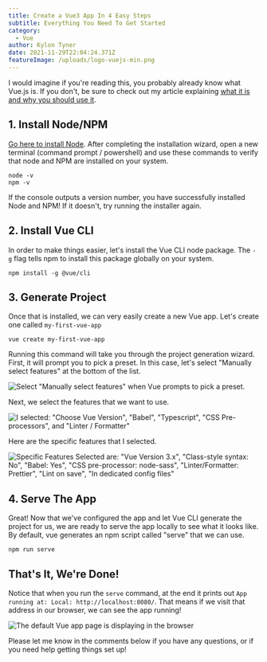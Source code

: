 ```yaml
---
title: Create a Vue3 App In 4 Easy Steps
subtitle: Everything You Need To Get Started
category:
  - Vue
author: Kylon Tyner
date: 2021-11-29T22:04:24.371Z
featureImage: /uploads/logo-vuejs-min.png
---
```

I would imagine if you're reading this, you probably already know what Vue.js is. If you don't, be sure to check out my article explaining [what it is and why you should use it](https://www.kylontyner.com/what-is-vue).

## 1. Install Node/NPM

[Go here to install Node](https://nodejs.org/en/download/). After completing the installation wizard, open a new terminal (command prompt / powershell) and use these commands to verify that node and NPM are installed on your system.

```shell
node -v
npm -v
```

If the console outputs a version number, you have successfully installed Node and NPM! If it doesn't, try running the installer again.

## 2. Install Vue CLI

In order to make things easier, let's install the Vue CLI node package. The `-g` flag tells npm to install this package globally on your system.

```shell
npm install -g @vue/cli
```

## 3. Generate Project

Once that is installed, we can very easily create a new Vue app. Let's create one called `my-first-vue-app`

```shell
vue create my-first-vue-app
```

Running this command will take you through the project generation wizard. First, it will prompt you to pick a preset. In this case, let's select "Manually select features" at the bottom of the list.

![Select "Manually select features" when Vue prompts to pick a preset.](/uploads/vue-create-1.png "Manually Select Features")

Next, we select the features that we want to use.

![I selected: "Choose Vue Version", "Babel", "Typescript", "CSS Pre-processors", and "Linter / Formatter"](/uploads/vue-create-2.png "Vue Project Configuration")

Here are the specific features that I selected.

![Specific Features Selected are: "Vue Version 3.x", "Class-style syntax: No", "Babel: Yes", "CSS pre-processor: node-sass", "Linter/Formatter: Prettier", "Lint on save", "In dedicated config files"](/uploads/vue-create-3.png "Vue Project Features")

## 4. Serve The App

Great! Now that we've configured the app and let Vue CLI generate the project for us, we are ready to serve the app locally to see what it looks like. By default, vue generates an npm script called "serve" that we can use.

```shell
npm run serve
```

## That's It, We're Done!

Notice that when you run the `serve` command, at the end it prints out `App running at: Local: http://localhost:8080/`. That means if we visit that address in our browser, we can see the app running!

![The default Vue app page is displaying in the browser](/uploads/vue-create-done.png "Vue Default App")

Please let me know in the comments below if you have any questions, or if you need help getting things set up!